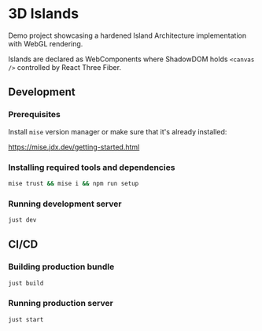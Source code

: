 # 3D Islands

Demo project showcasing a hardened Island Architecture implementation with WebGL rendering.

Islands are declared as WebComponents where ShadowDOM holds `<canvas />` controlled by React Three Fiber.

## Development

### Prerequisites

Install `mise` version manager or make sure that it's already installed:

<https://mise.jdx.dev/getting-started.html>

### Installing required tools and dependencies

```sh
mise trust && mise i && npm run setup
```

### Running development server

```sh
just dev
```

## CI/CD

### Building production bundle

```sh
just build
```

### Running production server

```sh
just start
```
